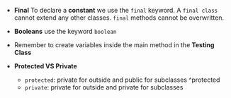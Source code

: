 - **Final**
	To declare a **constant** we use the `final` keyword. 
	A `final class` cannot extend any other classes.
	 `final` methods cannot be overwritten.
	
- **Booleans** use the keyword `boolean`

- Remember to create variables inside the main method in the **Testing Class** 


- **Protected VS Private**
	- `protected`: private for outside and public for subclasses ^protected
	- `private`: private for outside and private for subclasses

